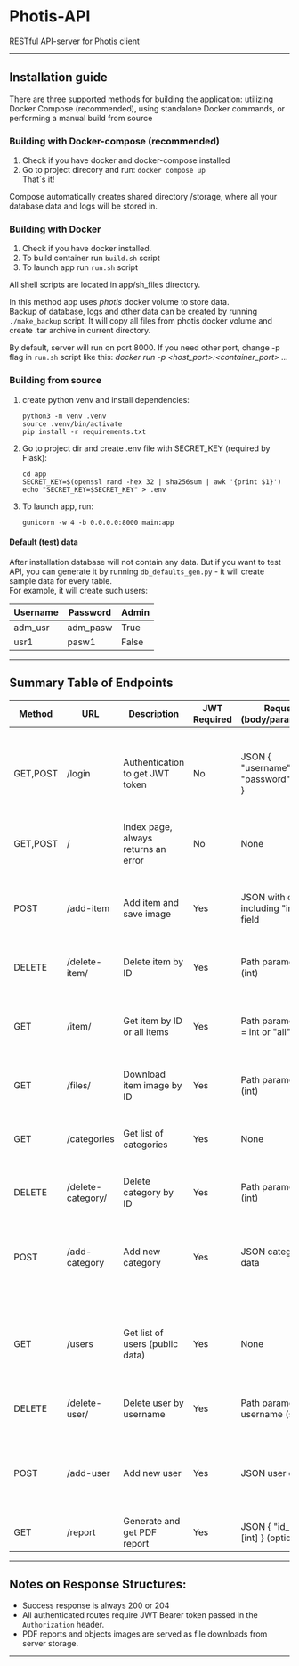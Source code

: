 # Photis-API
RESTful API-server for Photis client

---

## Installation guide

There are three supported methods for building the application: utilizing Docker Compose (recommended), using standalone Docker commands, or performing a manual build from source
### Building with Docker-compose (recommended)
1. Check if you have docker and docker-compose installed
2. Go to project direcory and run: ``` docker compose up ```  
That`s it!

Compose automatically creates shared directory /storage, where all your database data and logs will be stored in.

### Building with Docker

1. Check if you have docker installed.
2. To build container run ` build.sh ` script
3. To launch app run ` run.sh ` script

All shell scripts are located in app/sh_files directory.  

In this method app uses *photis* docker volume to store data.  
Backup of database, logs and other data can be created by running ` ./make_backup ` script. It will copy all files from photis docker volume and create .tar archive in current directory.

By default, server will run on port 8000. If you need other port, change -p flag in `run.sh` script like this: *docker run -p <host_port>:<container_port> ...*

### Building from source 
1. create python venv and install dependencies:
    ```
    python3 -m venv .venv
    source .venv/bin/activate
    pip install -r requirements.txt
    ```
2. Go to project dir and create .env file with SECRET_KEY (required by Flask):
    ```
    cd app
    SECRET_KEY=$(openssl rand -hex 32 | sha256sum | awk '{print $1}')
    echo "SECRET_KEY=$SECRET_KEY" > .env
    ```
3. To launch app, run:
    ```
    gunicorn -w 4 -b 0.0.0.0:8000 main:app
    ```

#### Default (test) data 
After installation database will not contain any data. But if you want to test API, you can generate it by running `db_defaults_gen.py` - it will create sample data for every table.  
For example, it will create such users:

| Username | Password | Admin
|-------------|-------------|-------------|
| adm_usr   | adm_pasw | True
| usr1   | pasw1 | False


---

## Summary Table of Endpoints

| Method   | URL                   | Description                                 | JWT Required | Request (body/parameters)                              | Responses (status, body)                                                                                     |
|----------|-----------------------|---------------------------------------------|--------------|--------------------------------------------------------|--------------------------------------------------------------------------------------------------------------|
| GET,POST | /login                | Authentication to get JWT token              | No           | JSON { "username": string, "password": string }        | 200 { "access_token": string, "user_data": object } or 404 { "error": "invalid login data" }                  |
| GET,POST | /                     | Index page, always returns an error          | No           | None                                                   | 400 (Bad Request)                                                                                             |
| POST     | /add-item             | Add item and save image                        | Yes          | JSON with data including "image" field                  | 204 No Content or 404 { "error": "some data is missing" / "item already exists or data is corrupted" }       |
| DELETE   | /delete-item/<id>     | Delete item by ID                              | Yes          | Path parameter: id (int)                                | 204 No Content or 404 { "error": "Invalid id: <id>" }                                                       |
| GET      | /item/<id>            | Get item by ID or all items                    | Yes          | Path parameter: id = int or "all"                       | 200 JSON object or list of objects, 404 { "error": "invalid id: <id>" / "error while loading items" }         |
| GET      | /files/<id>           | Download item image by ID                       | Yes          | Path parameter: id (int)                                | Image file or 404 { "error": "invalid id" }                                                                 |
| GET      | /categories           | Get list of categories                          | Yes          | None                                                   | 200 JSON list of categories or 404 { "error": "cannot load categories from database" }                       |
| DELETE   | /delete-category/<id> | Delete category by ID                           | Yes          | Path parameter: id (int)                                | 204 No Content or 404 { "error": "Invalid id: <id>" }                                                       |
| POST     | /add-category         | Add new category                                | Yes          | JSON category data                                     | 204 No Content or 404 { "error": "category data is missing" / "category already exists" / "internal errors" } |
| GET      | /users                | Get list of users (public data)                 | Yes          | None                                                   | 200 JSON list of users or 404 { "error": "cannot load usernames from database" }                             |
| DELETE   | /delete-user/<username> | Delete user by username                         | Yes          | Path parameter: username (string)                       | 204 No Content or 404 { "error": "user does not exist: <username>" }                                        |
| POST     | /add-user             | Add new user                                    | Yes          | JSON user data                                        | 204 No Content or 404 { "error": "user data is missing" / "user already exists" / "internal errors" }         |
| GET      | /report               | Generate and get PDF report                      | Yes          | JSON { "id_list": [int] } (optional)                   | PDF report file or 404 { "error": "invalid id" }                                                            |

---

## Notes on Response Structures:

- Success response is always 200 or 204
- All authenticated routes require JWT Bearer token passed in the `Authorization` header.
- PDF reports and objects images are served as file downloads from server storage.
---


